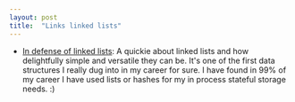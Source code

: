 ```yaml
---
layout: post
title:  "Links linked lists"
---
```


* [In defense of linked lists](http://antirez.com/news/138): A quickie about linked lists and how delightfully simple and versatile they can be. It's one of the first data structures I really dug into in my career for sure. I have found in 99% of my career I have used lists or hashes for my in process stateful storage needs. :)
